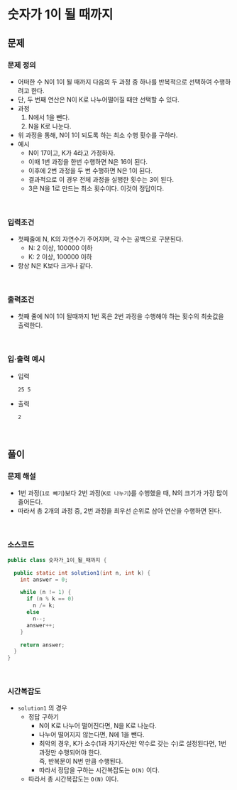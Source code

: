 # 숫자가 1이 될 때까지
## 문제
### 문제 정의

- 어떠한 수 N이 1이 될 때까지 다음의 두 과정 중 하나를 반복적으로 선택하여 수행하려고 한다.
- 단, 두 번째 연산은 N이 K로 나누어떨어질 때만 선택할 수 있다.
- 과정
  1. N에서 1을 뺀다.
  2. N을 K로 나눈다.
- 위 과정을 통해, N이 1이 되도록 하는 최소 수행 횟수를 구하라.
- 예시
    - N이 17이고, K가 4라고 가정하자.
    - 이때 1번 과정을 한번 수행하면 N은 16이 된다.
    - 이후에 2번 과정을 두 번 수행하면 N은 1이 된다.
    - 결과적으로 이 경우 전체 과정을 실행한 횟수는 3이 된다.
    - 3은 N을 1로 만드는 최소 횟수이다. 이것이 정답이다.

<br/>

### 입력조건
- 첫째줄에 N, K의 자연수가 주어지며, 각 수는 공백으로 구분된다.
  - N: 2 이상, 100000 이하
  - K: 2 이상, 100000 이하
- 항상 N은 K보다 크거나 같다.

<br/>

### 출력조건
- 첫째 줄에 N이 1이 될때까지 1번 혹은 2번 과정을 수행해야 하는 횟수의 최솟값을 출력한다.

<br/>

### 입·출력 예시
- 입력
  ```text
  25 5
  ```

- 출력
  ```text
  2
  ```

<br/>

## 풀이
### 문제 해설
- 1번 과정(`1로 빼기`)보다 2번 과정(`K로 나누기`)를 수행했을 때, N의 크기가 가장 많이 줄어든다.
- 따라서 총 2개의 과정 중, 2번 과정을 최우선 순위로 삼아 연산을 수행하면 된다.

<br/>

### 소스코드
```java
public class 숫자가_1이_될_때까지 {

  public static int solution1(int n, int k) {
    int answer = 0;

    while (n != 1) {
      if (n % k == 0)
        n /= k;
      else
        n--;
      answer++;
    }

    return answer;
  }
}
```

<br/>

### 시간복잡도
- `solution1` 의 경우
    - 정답 구하기
        - N이 K로 나누어 떨어진다면, N을 K로 나눈다.
        - 나누어 떨어지지 않는다면, N에 1을 뺀다.
        - 최악의 경우, K가 소수(1과 자기자신만 약수로 갖는 수)로 설정된다면, 1번 과정만 수행되어야 한다.  
          즉, 반복문이 N번 만큼 수행된다.
        - 따라서 정답을 구하는 시간복잡도는 `O(N)` 이다.
    - 따라서 총 시간복잡도는 `O(N)` 이다.
